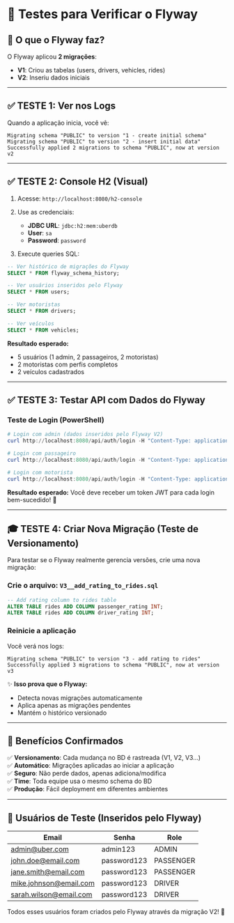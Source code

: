 # 🧪 Testes para Verificar o Flyway

## 🎯 O que o Flyway faz?

O Flyway aplicou **2 migrações**:
- **V1**: Criou as tabelas (users, drivers, vehicles, rides)
- **V2**: Inseriu dados iniciais

---

## ✅ TESTE 1: Ver nos Logs

Quando a aplicação inicia, você vê:
```
Migrating schema "PUBLIC" to version "1 - create initial schema"
Migrating schema "PUBLIC" to version "2 - insert initial data"
Successfully applied 2 migrations to schema "PUBLIC", now at version v2
```

---

## ✅ TESTE 2: Console H2 (Visual)

1. Acesse: `http://localhost:8080/h2-console`
2. Use as credenciais:
   - **JDBC URL**: `jdbc:h2:mem:uberdb`
   - **User**: `sa`
   - **Password**: `password`

3. Execute queries SQL:

```sql
-- Ver histórico de migrações do Flyway
SELECT * FROM flyway_schema_history;

-- Ver usuários inseridos pelo Flyway
SELECT * FROM users;

-- Ver motoristas
SELECT * FROM drivers;

-- Ver veículos
SELECT * FROM vehicles;
```

**Resultado esperado:**
- 5 usuários (1 admin, 2 passageiros, 2 motoristas)
- 2 motoristas com perfis completos
- 2 veículos cadastrados

---

## ✅ TESTE 3: Testar API com Dados do Flyway

### Teste de Login (PowerShell)

```powershell
# Login com admin (dados inseridos pelo Flyway V2)
curl http://localhost:8080/api/auth/login -H "Content-Type: application/json" -d '{\"email\":\"admin@uber.com\",\"password\":\"admin123\"}'

# Login com passageiro
curl http://localhost:8080/api/auth/login -H "Content-Type: application/json" -d '{\"email\":\"john.doe@email.com\",\"password\":\"password123\"}'

# Login com motorista
curl http://localhost:8080/api/auth/login -H "Content-Type: application/json" -d '{\"email\":\"mike.johnson@email.com\",\"password\":\"password123\"}'
```

**Resultado esperado:** Você deve receber um token JWT para cada login bem-sucedido! 🎉

---

## 🎓 TESTE 4: Criar Nova Migração (Teste de Versionamento)

Para testar se o Flyway realmente gerencia versões, crie uma nova migração:

### Crie o arquivo: `V3__add_rating_to_rides.sql`
```sql
-- Add rating column to rides table
ALTER TABLE rides ADD COLUMN passenger_rating INT;
ALTER TABLE rides ADD COLUMN driver_rating INT;
```

### Reinicie a aplicação

Você verá nos logs:
```
Migrating schema "PUBLIC" to version "3 - add rating to rides"
Successfully applied 3 migrations to schema "PUBLIC", now at version v3
```

✨ **Isso prova que o Flyway:**
- Detecta novas migrações automaticamente
- Aplica apenas as migrações pendentes
- Mantém o histórico versionado

---

## 🚀 Benefícios Confirmados

✅ **Versionamento**: Cada mudança no BD é rastreada (V1, V2, V3...)  
✅ **Automático**: Migrações aplicadas ao iniciar a aplicação  
✅ **Seguro**: Não perde dados, apenas adiciona/modifica  
✅ **Time**: Toda equipe usa o mesmo schema do BD  
✅ **Produção**: Fácil deployment em diferentes ambientes  

---

## 📝 Usuários de Teste (Inseridos pelo Flyway)

| Email | Senha | Role |
|-------|-------|------|
| admin@uber.com | admin123 | ADMIN |
| john.doe@email.com | password123 | PASSENGER |
| jane.smith@email.com | password123 | PASSENGER |
| mike.johnson@email.com | password123 | DRIVER |
| sarah.wilson@email.com | password123 | DRIVER |

Todos esses usuários foram criados pelo Flyway através da migração V2! 🎯

